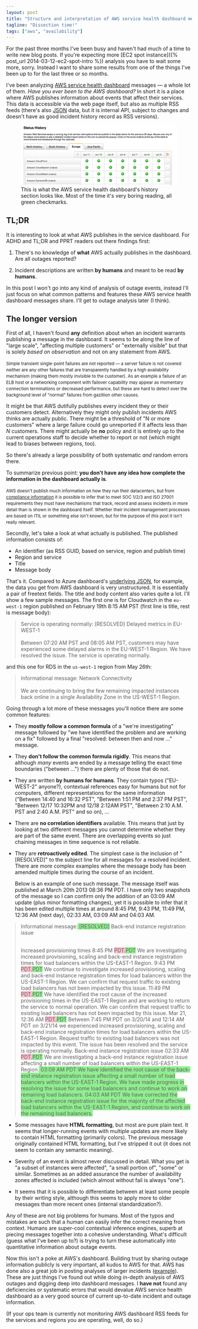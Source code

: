 ```yaml
---
layout: post
title: "Structure and interpretation of AWS service health dashboard messages"
tagline: "Dissection time!"
tags: ["aws", "availability"]
---
```


For the past three months I've been busy and haven't had much of a
time to write new blog posts. If you're expecting more
[EC2 spot instance]({% post_url 2014-03-12-ec2-spot-intro %})
analysis you have to wait some more, sorry. Instead I want to share
some results from one of the things I've been up to for the last three
or so months.

I've been analyzing
[AWS service health dashboard](http://status.aws.amazon.com/) messages
— a whole lot of them. *Have you ever been to the AWS dashboard?* In
short it is a place where AWS publishes information about events that
affect their services. This data is accessible via the web page
itself, but also as multiple RSS feeds (there's also
[JSON](http://status.aws.amazon.com/data.json) data, but it is
internal API, subject to changes and doesn't have as good incident
history record as RSS versions).

<figure> <a
href="/assets/posts/aws-service-dashboard-screenshot.png"><img
src="/assets/posts/aws-service-dashboard-screenshot.png" alt="capture
of AWS service dashboard"></a>

<figcaption>This is what the AWS service health dashboard's history
section looks like. Most of the time it's very boring reading, all
green checkmarks.</figcaption>

</figure>

## TL;DR

It is interesting to look at what AWS publishes in the service
dashboard. For ADHD and TL;DR and PPRT readers out there findings first:

1. There's no knowledge of **what** AWS actually publishes in the
   dashboard. Are all outages reported?

2. Incident descriptions are written **by humans** and meant to be
   read **by humans**.

In this post I won't go into any kind of analysis of outage events,
instead I'll just focus on what common patterns and features these AWS
service health dashboard messages share. I'll get to outage analysis
later (I think).

## The longer version

First of all, I haven't found **any** definition about when an
incident warrants publishing a message in the dashboard. It seems to
be along the line of "large scale", "affecting multiple customers" or
"externally visible" but that is solely *based on observation* and not
on any statement from AWS.

<small>Simple transient single-point failures are not
reported — a server failure is not covered neither are any other
failures that are transparently handled by a high availability
mechanism (making them mostly invisible to the customer). As an
example a failure of an ELB host or a networking component with
failover capability may appear as momentary connection terminations or
decreased performance, but these are hard to detect over the
background level of "normal" failures from gazillion other
causes.</small>

It might be that AWS dutifully publishes every incident they or their
customers detect. Alternatively they might only publish incidents AWS
thinks are actually public. There might be a threshold of "N or more
customers" where a large failure could go unreported if it affects
less than *N* customers. There might actually be **no** policy and it
is entirely up to the current operations staff to decide whether to
report or not (which might lead to biases between regions, too).

So there's already a large possibility of both systematic *and* random
errors there.

To summarize previous point: **you don't have any idea how complete
the information in the dashboard actually is**.

<small>AWS doesn't publish much information on how they run their
datacenters, but from
[compliance information](http://aws.amazon.com/compliance/) it is
possible to infer that to meet SOC 1/2/3 and ISO 27001 requirements
they must have mechanisms that track, record and assess incidents in
more detail than is shown in the dashboard itself. Whether their
incident management processes are based on ITIL or something else
isn't known, but for the purpose of *this* post it isn't really
relevant.</small>

Secondly, let's take a look at what actually is published. The
published information consists of:

* An identifier (as RSS GUID, based on service, region and publish
  time)
* Region and service
* Title
* Message body

That's it. Compared to Azure dashboard's
[underlying JSON](http://www.windowsazurestatus.com/odata/ServiceCurrentIncidents?api-version=1.0),
for example, the data you get from AWS dashboard is very
unstructured. It is essentially a pair of freetext fields. The title
and body content also varies quite a lot. I'll show a few sample
messages. The first one is for Cloudwatch in the `eu-west-1` region
published on February 19th 8:15 AM PST (first line is title, rest is
message body):

> Service is operating normally: [RESOLVED] Delayed metrics in
> EU-WEST-1<br/><br/>Between 07:20 AM PST and 08:05 AM PST, customers
> may have experienced some delayed alarms in the EU-WEST-1 Region. We
> have resolved the issue. The service is operating normally.

and this one for RDS in the `us-west-1` region from May 26th:

> Informational message: Network Connectivity<br/><br/>We
> are continuing to bring the few remaining impacted instances back
> online in a single Availability Zone in the US-WEST-1 Region.

Going through a lot more of these messages you'll notice there are
some common features:

* They **mostly follow a common formula** of a "we're investigating"
  message followed by "we have identified the problem and are working
  on a fix" followed by a final "resolved: between then and now ..."
  message.

* They **don't follow the common formula rigidly**. This means that
  although *many* events are ended by a message telling the exact time
  boundaries ("between …") there are plenty of those that do not.

* They are written **by humans for humans**. They contain typos
  ("EU-WEST-2" anyone?), contextual references easy for humans but not
  for computers, different representations for the same information
  ("Between 14:40 and 16:32 PST", "Between 1:51 PM and 2:37 PM PST",
  "Between 12/17 10:32PM and 12/18 2:12AM PST", "Between 2:10 A.M. PST
  and 2:40 A.M. PST" and so on), …

* There are **no correlation identifiers** available. This means that
  just by looking at two different messages you cannot determine
  whether they are part of the same event. There are overlapping
  events so just chaining messages in time sequence is not reliable.

* They are **retroactively edited**. The simplest case is the
  inclusion of "[RESOLVED]" to the subject line for all messages for a
  resolved incident. There are more complex examples where the message
  body has been amended multiple times during the course of an
  incident.

  Below is an example of one such message. The message itself was
  published at March 20th 2013 08:36 PM PDT. I have only two snapshots
  of the message so I can confirm only the addition of an 03:09 AM
  update (plus minor formatting changes), yet it is possible to infer
  that it has been edited multiple times at around 8:45 PM, 9:43 PM,
  11:49 PM, 12:36 AM (next day), 02:33 AM, 03:09 AM and 04:03 AM.

<style type="text/css">
.added { background: lightgreen; }
.removed { background: pink; }
</style>

<blockquote><p>Informational message:<span class="added"> [RESOLVED]</span> Back-end instance registration issue<br/><br/>

Increased provisioning times 8:45 PM <span
class="removed">PDT.</span><span class="added">PDT</span> We are
investigating increased provisioning, scaling and back-end instance
registration times for load balancers within the US-EAST-1 Region.
9:43 PM <span class="removed">PDT.</span><span
class="added">PDT</span> We continue to investigate increased
provisioning, scaling and back-end instance registration times for
load balancers within the US-EAST-1 Region. We can confirm that
request traffic to existing load balancers has not been impacted by
this issue. 11:49 PM <span class="removed">PDT.</span><span
class="added">PDT</span> We have identified the root cause of the
increased provisioning times in the US-EAST-1 Region and are working
to return the service to normal operation.  We can confirm that
request traffic to existing load balancers has not been impacted by
this issue. Mar 21, 12:36 AM <span class="removed">PDT.</span><span
class="added">PDT</span> Between 7:45 PM PDT on 3/20/14 and 12:14 AM
PDT on 3/21/14 we experienced increased provisioning, scaling and
back-end instance registration times for load balancers within the
US-EAST-1 Region. Request traffic to existing load balancers was not
impacted by this event. The issue has been resolved and the service is
operating normally.  Back-end instance registration issue 02:33 AM
<span class="removed">PDT.</span><span class="added">PDT</span> We are
investigating a back-end instance registration issue affecting a small
number of load balancers within the US-EAST-1 Region.<span
class="added"> 03:09 AM PDT We have identified the root cause of the
back-end instance registration issue affecting a small number of load
balancers within the US-EAST-1 Region. We have made progress in
resolving the issue for some load balancers and continue to work on
remaining load balancers.  04:03 AM PDT We have corrected the back-end
instance registration issue for the majority of the affected load
balancers within the US-EAST-1 Region, and continue to work on the
remaining load balancers.</span><br>
</p></blockquote>

* Some messages have **HTML formatting**, but most are pure plain
  text. It seems that longer-running events with multiple updates are
  more likely to contain HTML formatting (primarily colors). The
  previous message originally contained HTML formatting, but I've
  stripped it out (it does not seem to contain any semantic meaning).

* Severity of an event is almost never discussed in detail. What you
  get is "a subset of instances were affected", "a small portion of",
  "some" or similar. Sometimes as an added assurance the number of
  availability zones affected is included (which almost without fail
  is always "one").

* It seems that it is possible to differentiate between at least some
  people by their writing style, although this seems to apply more to
  older messages than more recent ones (internal standardization?).

Any of these are not big problems for humans. Most of the typos and
mistakes are such that a human can easily infer the correct meaning
from context. Humans are super-cool contextual inference engines,
superb at piecing messages together into a cohesive
understanding. What's difficult (guess what I've been up to?) is
trying to turn these automatically into quantitative information about
outage events.

Now this isn't a poke at AWS's dashboard. Building trust by sharing
outage information publicly is very important, all kudos to AWS for
that. AWS has done also a great job in posting analyses of larger
incidents ([example](http://aws.amazon.com/message/680342/)). These
are just things I've found out while doing in-depth analysis of AWS
outages and digging deep into dashboard messages. I **have not** found
any deficiencies or systematic errors that would devalue AWS service
health dashboard as a very good source of current up-to-date incident
and outage information.

(If your ops team is currently not monitoring AWS dashboard RSS feeds
for the services and regions you are operating, well, do so.)
